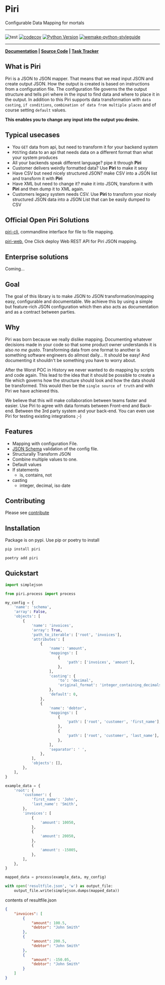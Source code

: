 # Piri
Configurable Data Mapping for mortals
___
![test](https://github.com/greenbird/piri/workflows/test/badge.svg)
[![codecov](https://codecov.io/gh/greenbird/piri/branch/master/graph/badge.svg)](https://codecov.io/gh/greenbird/piri)
[![Python Version](https://img.shields.io/pypi/pyversions/piri.svg)](https://pypi.org/project/piri/)
[![wemake-python-styleguide](https://img.shields.io/badge/style-wemake-000000.svg)](https://github.com/wemake-services/wemake-python-styleguide)
___

**[Documentation](https://greenbird.github.io/piri/) |
[Source Code](https://github.com/greenbird/piri) |
[Task Tracker](https://github.com/greenbird/piri/issues)**

## What is Piri

Piri is a JSON to JSON mapper. That means that we read input JSON and create output JSON. How the output is created is based on instructions from a configuration file. The configuration file governs the the output structure and tells piri where in the input to find data and where to place it in the output. In addition to this Piri supports data transformation with `data casting`, `if conditions`, `combination of data from multiple places` and of course setting `default` values.

__This enables you to change any input into the output you desire.__

## Typical usecases

* You `GET` data from api, but need to transform it for your backend system
* `POST`ing data to an api that needs data on a different format than what your system produces
* All your backends speak different language? pipe it through __Piri__
* Customer delivers weirdly formatted data? Use __Piri__ to make it sexy
* Have CSV but need nicely structured JSON? make CSV into a JSON list and transform it with __Piri__
* Have XML but need to change it? make it into JSON, transform it with __Piri__ and then dump it to XML again.
* Customers legacy system needs CSV. Use __Piri__ to transform your nicely structured JSON data into a JSON List that can be easily dumped to CSV

## Official Open Piri Solutions

[piri-cli](https://github.com/greenbird/piri-cli), commandline interface for file to file mapping.

[piri-web](https://github.com/greenbird/piri-web), One Click deploy Web REST API for Piri JSON mapping.

## Enterprise solutions

Coming...

## Goal

The goal of this library is to make JSON to JSON transformation/mapping easy, configurable and documentable. We achieve this by using a simple but feature-rich JSON configuration which then also acts as documentation and as a contract between parties.

## Why

Piri was born because we really dislike mapping. Documenting whatever decisions made in your code so that some product owner understands it is also _no me gusto_. Transforming data from one format to another is something software engineers do allmost daily... It should be easy! And documenting it shouldn't be something you have to worry about.

After the Worst POC in History we never wanted to do mapping by scripts and code again. This lead to the idea that it should be possible to create a file which governs how the structure should look and how the data should be transformed. This would then be the `single source of truth` and with Piri we have achieved this.

We believe that this will make collaboration between teams faster and easier. Use Piri to agree with data formats between Front-end and Back-end. Between the 3rd party system and your back-end. You can even use Piri for testing existing integrations ;-)

## Features

* Mapping with configuration File.
* [JSON Schema](https://json-schema.org/) validation of the config file.
* Structurally Transform JSON
* Combine multiple values to one.
* Default values
* If statements
    * is, contains, not
* casting
    * integer, decimal, iso date

## Contributing
Please see [contribute](../contributing)

## Installation

Package is on pypi. Use pip or poetry to install

```sh
pip install piri
```
```sh
poetry add piri
```

## Quickstart
```python
import simplejson

from piri.process import process

my_config = {
    'name': 'schema',
    'array': False,
    'objects': [
        {
            'name': 'invoices',
            'array': True,
            'path_to_iterable': ['root', 'invoices'],
            'attributes': [
                {
                    'name': 'amount',
                    'mappings': [
                        {
                            'path': ['invoices', 'amount'],
                        },
                    ],
                    'casting': {
                        'to': 'decimal',
                        'original_format': 'integer_containing_decimals',
                    },
                    'default': 0,
                },
                {
                    'name': 'debtor',
                    'mappings': [
                        {
                            'path': ['root', 'customer', 'first_name'],
                        },
                        {
                            'path': ['root', 'customer', 'last_name'],
                        },
                    ],
                    'separator': ' ',
                },
            ],
            'objects': [],
        },
    ],
}

example_data = {
    'root': {
        'customer': {
            'first_name': 'John',
            'last_name': 'Smith',
        },
        'invoices': [
            {
                'amount': 10050,
            },
            {
                'amount': 20050,
            },
            {
                'amount': -15005,
            },
        ],
    },
}

mapped_data = process(example_data, my_config)

with open('resultfile.json', 'w') as output_file:
    output_file.write(simplejson.dumps(mapped_data))

```

contents of resultfile.json
```json
{
    "invoices": [
        {
            "amount": 100.5,
            "debtor": "John Smith"
        },
        {
            "amount": 200.5,
            "debtor": "John Smith"
        },
        {
            "amount": -150.05,
            "debtor": "John Smith"
        }
    ]
}
```
